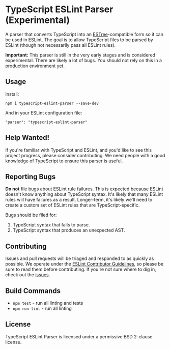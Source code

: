 # TypeScript ESLint Parser (Experimental)

A parser that converts TypeScript into an [ESTree](https://github.com/estree/estree)-compatible form so it can be used in ESLint. The goal is to allow TypeScript files to be parsed by ESLint (though not necessarily pass all ESLint rules).

**Important:** This parser is still in the very early stages and is considered experimental. There are likely a lot of bugs. You should not rely on this in a production environment yet.

## Usage

Install:

```
npm i typescript-eslint-parser --save-dev
```

And in your ESLint configuration file:

```
"parser": "typescript-eslint-parser"
```

## Help Wanted!

If you're familiar with TypeScript and ESLint, and you'd like to see this project progress, please consider contributing. We need people with a good knowledge of TypeScript to ensure this parser is useful.

## Reporting Bugs

**Do not** file bugs about ESLint rule failures. This is expected because ESLint doesn't know anything about TypeScript syntax. It's likely that many ESLint rules will have failures as a result. Longer-term, it's likely we'll need to create a custom set of ESLint rules that are TypeScript-specific.

Bugs should be filed for:

1. TypeScript syntax that fails to parse.
1. TypeScript syntax that produces an unexpected AST.

## Contributing

Issues and pull requests will be triaged and responded to as quickly as possible. We operate under the [ESLint Contributor Guidelines](http://eslint.org/docs/developer-guide/contributing), so please be sure to read them before contributing. If you're not sure where to dig in, check out the [issues](https://github.com/eslint/typescript-eslint-parser/issues).

## Build Commands

* `npm test` - run all linting and tests
* `npm run lint` - run all linting

## License

TypeScript ESLint Parser is licensed under a permissive BSD 2-clause license.

